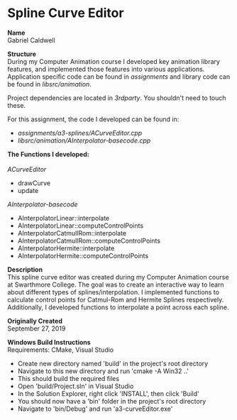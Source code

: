 # Spline Curve Editor
**Name** \
Gabriel Caldwell

**Structure** \
During my Computer Animation course I developed key animation library features, and implemented those features into various applications. Application specific code can be found in *assignments* and library code can be found in *libsrc/animation*.

Project dependencies are located in *3rdparty*. You shouldn't need to touch these.

For this assignment, the code I developed can be found in:
* *assignments/a3-splines/ACurveEditor.cpp*
* *libsrc/animation/AInterpolator-basecode.cpp*

**The Functions I developed:**\
\
*ACurveEditor*
* drawCurve
* update

*AInterpolator-basecode*
* AInterpolatorLinear::interpolate
* AInterpolatorLinear::computeControlPoints
* AInterpolatorCatmullRom::interpolate
* AInterpolatorCatmullRom::computeControlPoints
* AInterpolatorHermite::interpolate
* AInterpolatorHermite::computeControlPoints

**Description** \
This spline curve editor was created during my Computer Animation course at Swarthmore College. The goal was to create an interactive way to learn about different types of splines/interpolation. I implemented functions to calculate control points for Catmul-Rom and Hermite Splines respectively. Additionally, I developed functions to interpolate a point across each spline. 

**Originally Created** \
September 27, 2019


**Windows Build Instructions** \
Requirements: CMake, Visual Studio
* Create new directory named 'build' in the project's root directory
* Navigate to this new directory and run 'cmake -A Win32 ..'
* This should build the required files
* Open 'build/Project.sln' in Visual Studio
* In the Solution Explorer, right click 'INSTALL', then click 'Build'
* You should now have a 'bin' folder in the project's root directory
* Navigate to 'bin/Debug' and run 'a3-curveEditor.exe'
